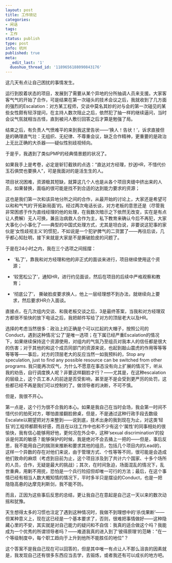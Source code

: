 ```yaml
---
layout: post
title: 工作琐记
categories:
- 闲话
tags:
- 工作
status: publish
type: post
info: 杭州
published: true
meta:
  _edit_last: '1'
  duoshuo_thread_id: '1189656188090843176'
---
```

这几天有点让自己困扰的事情发生。

运行到胶着状态的项目，发展到了需要从某个异地的分所抽调人员来支援。大家客客气气的开始了合作，可是结果在第一次碰头的技术会议之后，我就收到了几方面的强烈的Escalation：对方某工程师，交谈中莫名其妙的对与会的第一次碰见的某些女性颇有轻浮提问，在主持人数次阻止之后，依然犯了抽一样的继续逼问，当时会议气氛就相当古怪，直到被问人敷衍回答之后才算是勉强了局。

结束之后，有负责人气愤难平的来到我这里告状——‘换人！告状！’，诉求直接但是的确理直气壮：无组织、无纪律、不尊重会议，缺乏合作精神，更重要的是政治上无比正确的大杀器——疑似性别歧视倾向。

于是乎，我遇到了类似PMP的经典情景题的状况了。

如果我手上是考卷，必定是斩钉截铁的点选：“直达对方经理，抄送HR，不惜代价玉石俱焚也要换人”，可是我面对的是活生生的人。

项目状况困难，资源极其短缺，就算这几个人也是从各个项目夹缝中挤出来的人员，如果替换，面临的很可能是找不到合适的达到能力要求的资源；

这也是我们第一次和该异地分所之间的合作，从最开始的讨论上，大家还是希望可以和和气气的‘开拓新局面’的。经过两次电话长谈，对方老板的意思还是（尽管我非常困惑于作为直线经理的他的处理，在我数次暗示之下依然无改变，实在是有点让人费解）无人可换，兼且治病救人合作为主，私下教育来确认今后不再犯，大家大事化小小事化了——典型的中国式处理方式，尤其是坦白说，非要说这犯事的家伙是‘女性歧视主义’的惯犯，不如说是一个犯驴脾气的二货罢了——再往后谈，几乎都心知肚明，接下来就是大家是不是撕破脸皮的问题了。

于是在24小时之内，我在三个选项之间摇摆：

-  ‘私了’，靠我和对方经理和他的非正式的面谈来进行，项目继续使用这个资源；

- ‘较宽松公了’，通知HR，进行约见面谈，然后在项目的后续中严格观察和教育；

- ‘彻底公了’， 撕破脸皮要求换人，他上一层经理想不到办法，就继续向上要求，然后要求HR介入面谈。

直接点，在几次组内交谈、和我老板交谈之后，3是最终答案，当我和对方经理双方都很不愉快的放下电话之后，我把邮件写给了对方的顶层老大以及HR。

选择的考虑当然很多：政治上的正确是个可以扛起的大帽子，按照公司的Conduct，遇到这种情况‘公了’是唯一选项；在下属已经严重Escalation的情况下，如果继续保持这个资源使用，对组内的气氛乃至组员对我本人的信任都是很大的伤害；对于其他的和这个成员同部门的资源来说，也起到敲山震虎的作用等等等等等等——事后，对方的顶层老大的反应当然一如我预料的，Stop any speculation, just to find any possible resource can be switched from other programs. 我只能再次叹气，为什么不愿意在事态没有向上扩展的情况下，听从我的劝告，自行调度换人呢？非要这样翻脸才行？——尤其是，在这种escalation的层级上，这个员工本人的前途是否受影响，甚至是不是会受到更严厉的处罚，这些都已经不再是我们可以控制的了。做领导者的决断，不可不慎。

但是，我很不开心。

第一点是，这个行为很不合我的本心。如果是我自己在当时会场，我会第一时间不惜代价的拍死对方，哪怕直接翻脸掀桌，但是，不是通过这种行政手段去数级Escalate以期望把对方来整到——说到底，技术出身的我到现在为止，对这类‘轻狂’的工程师都颇有好感，而且在以往工作中也和不少有这个‘属性’的同事相处的很愉快，我有信心能够用好他，更何况在外企中，这种‘sexual discrimination’的投诉是何其的敏感？能够保护的时候，我是绝对不会去捅上一把的——但是，事后反思，我不能用自己的揣测来推断和要求其他的组员，包括几个项目内的Lead的，这样一个异数的存在对他们来说，由于管理方式、个性等等不同，很可能是会造成他们致命的麻烦（考虑到目前为止，这个项目涉及到了共计六个国家、十多个场所的人员，合作，无疑是最大的挑战）；其次，在时间急迫，场面混乱的情况下，乱世重典，用剿不用抚，恐怕是一个兵行险招但却唯一可行的方法；最后，在这个事情已经有相当人数大概知情的情况下，平时多半只是摆设的Conduct，也是一把隐隐高悬的达摩克利斯剑，我不能不防。

而且，正因为这些事后反思的总结，更让我自己在意起是自己这一天以来的数次动摇和犹豫。

天生想得太多的习惯也注定了遇到这种情况时，我做不到理想中的‘杀伐果断’——但某种意义上，现在这已经是一个基本要求了，否则，很难把事情做好——这种隐藏心里的不安，其实就是对自己能力的疑问和不自信：我真的适合做这个吗？我能成为一个优秀的所谓领导者吗？——难道我真的进入到了‘彼得原理’的范畴："在一个等级制度中，每个职工趋向于上升到他所不能胜任的地位"？

这个答案不是我自己现在可以回答的，但是其中唯一有点让人不那么沮丧的因素就是，我发现自己还有很多东西应当去学，去锻炼，或者我还有可以成长的地方吧。

